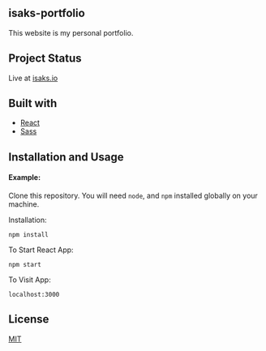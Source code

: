 ## isaks-portfolio
This website is my personal portfolio.

## Project Status
Live at [isaks.io](https://www.isaks.io)

## Built with
* [React](https://reactjs.org/)
* [Sass](https://sass-lang.com/)

## Installation and Usage
#### Example:
Clone this repository. You will need `node`, and `npm` installed globally on your machine.  

Installation:  

`npm install`  

To Start React App:  

`npm start`  

To Visit App:  

`localhost:3000`  

## License
[MIT](https://choosealicense.com/licenses/mit/)
